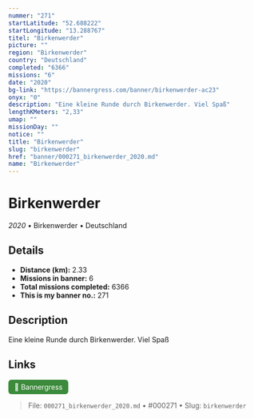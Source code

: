 ```yaml
---
nummer: "271"
startLatitude: "52.688222"
startLongitude: "13.288767"
titel: "Birkenwerder"
picture: ""
region: "Birkenwerder"
country: "Deutschland"
completed: "6366"
missions: "6"
date: "2020"
bg-link: "https://bannergress.com/banner/birkenwerder-ac23"
onyx: "0"
description: "Eine kleine Runde durch Birkenwerder. Viel Spaß"
lengthKMeters: "2,33"
umap: ""
missionDay: ""
notice: ""
title: "Birkenwerder"
slug: "birkenwerder"
href: "banner/000271_birkenwerder_2020.md"
name: "Birkenwerder"
---
```

# Birkenwerder

*2020* • Birkenwerder • Deutschland





## Details
- **Distance (km):** 2.33
- **Missions in banner:** 6
- **Total missions completed:** 6366
- **This is my banner no.:** 271



## Description
Eine kleine Runde durch Birkenwerder. Viel Spaß



## Links
<a href="https://bannergress.com/banner/birkenwerder-ac23" target="_blank" style="display:inline-block;margin-right:8px;padding:6px 12px;background:#3c8b3c;color:#fff;text-decoration:none;border-radius:6px;">🔗 Bannergress</a>



> File: `000271_birkenwerder_2020.md`
> • #000271
> • Slug: `birkenwerder`
